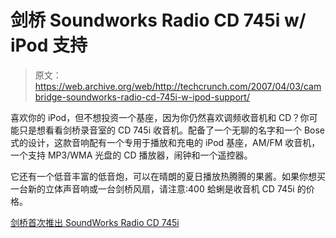 # 剑桥 Soundworks Radio CD 745i w/ iPod 支持

> 原文：<https://web.archive.org/web/http://techcrunch.com/2007/04/03/cambridge-soundworks-radio-cd-745i-w-ipod-support/>

喜欢你的 iPod，但不想投资一个基座，因为你仍然喜欢调频收音机和 CD？你可能只是想看看剑桥录音室的 CD 745i 收音机。配备了一个无聊的名字和一个 Bose 式的设计，这款音响配有一个专用于播放和充电的 iPod 基座，AM/FM 收音机，一个支持 MP3/WMA 光盘的 CD 播放器，闹钟和一个遥控器。

它还有一个低音丰富的低音炮，可以在晴朗的夏日播放热腾腾的果酱。如果你想买一台新的立体声音响或一台剑桥风扇，请注意:400 蛤蜊是收音机 CD 745i 的价格。

[剑桥首次推出 SoundWorks Radio CD 745i](https://web.archive.org/web/20141021063807/http://ilounge.com/index.php/news/comments/cambridge-debuts-soundworks-radio-cd-745i/)